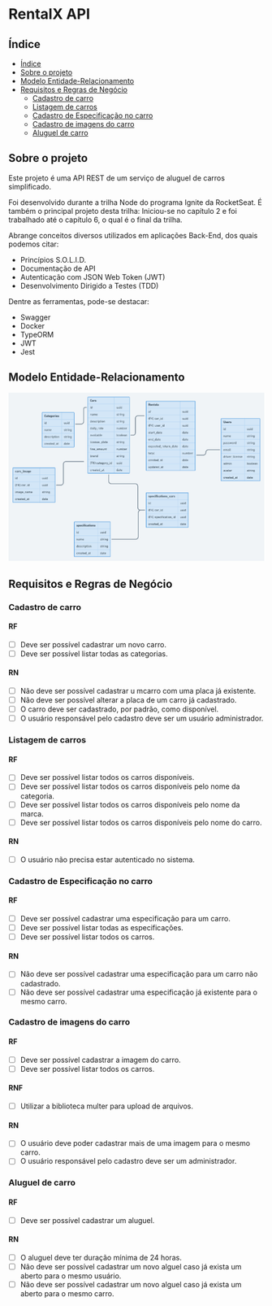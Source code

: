 # RentalX API

## Índice
<!-- ts -->
   * [Índice](#índice)
   * [Sobre o projeto](#sobre-o-projeto)
   * [Modelo Entidade-Relacionamento](#modelo-entidade-relacionamento)
   * [Requisitos e Regras de Negócio](#requisitos-e-regras-de-negócio)
      * [Cadastro de carro](#cadastro-de-carro)
      * [Listagem de carros](#listagem-de-carros)
      * [Cadastro de Especificação no carro](#cadastro-de-especificação-no-carro)
      * [Cadastro de imagens do carro](#cadastro-de-imagens-do-carro)
      * [Aluguel de carro](#aluguel-de-carro)
<!-- te -->

## Sobre o projeto

Este projeto é uma API REST de um serviço de aluguel de carros simplificado.

Foi desenvolvido durante a trilha Node do programa Ignite da RocketSeat. É também o principal projeto desta trilha: Iniciou-se no capítulo 2 e foi trabalhado até o capítulo 6, o qual é o final da trilha.

Abrange conceitos diversos utilizados em aplicações Back-End, dos quais podemos citar:

- Princípios S.O.L.I.D.
- Documentação de API
- Autenticação com JSON Web Token (JWT)
- Desenvolvimento Dirigido a Testes (TDD)

Dentre as ferramentas, pode-se destacar:

- Swagger
- Docker
- TypeORM
- JWT
- Jest

## Modelo Entidade-Relacionamento

<img
  alt="Imagem contendo o Modelo Entidade-Relacionamento da API RentalX. Contém as seguintes tabelas, nomeadas em inglês utilizando o padrão de nomenclatura snake case: cars, cars_image, categories, specifications, specifications_cars, users e rentals."
  title="Modelo Entidade-Relacionamento da API RentalX"
  src="./assets/diagrama.png"
/>

## Requisitos e Regras de Negócio

### Cadastro de carro

#### RF
- [ ] Deve ser possível cadastrar um novo carro.
- [ ] Deve ser possível listar todas as categorias.

#### RN
- [ ] Não deve ser possível cadastrar u mcarro com uma placa já existente.
- [ ] Não deve ser possível alterar a placa de um carro já cadastrado.
- [ ] O carro deve ser cadastrado, por padrão, como disponível.
- [ ] O usuário responsável pelo cadastro deve ser um usuário administrador.

### Listagem de carros

#### RF
- [ ] Deve ser possível listar todos os carros disponíveis.
- [ ] Deve ser possível listar todos os carros disponíveis pelo nome da categoria.
- [ ] Deve ser possível listar todos os carros disponíveis pelo nome da marca.
- [ ] Deve ser possível listar todos os carros disponíveis pelo nome do carro.

#### RN
- [ ] O usuário não precisa estar autenticado no sistema.

### Cadastro de Especificação no carro

#### RF
- [ ] Deve ser possível cadastrar uma especificação para um carro.
- [ ] Deve ser possível listar todas as especificações.
- [ ] Deve ser possível listar todos os carros.

#### RN
- [ ] Não deve ser possível cadastrar uma especificação para um carro não cadastrado.
- [ ] Não deve ser possível cadastrar uma especificação já existente para o mesmo carro.

### Cadastro de imagens do carro

#### RF
- [ ] Deve ser possível cadastrar a imagem do carro.
- [ ] Deve ser possível listar todos os carros.

#### RNF
- [ ] Utilizar a biblioteca multer para upload de arquivos.

#### RN
- [ ] O usuário deve poder cadastrar mais de uma imagem para o mesmo carro.
- [ ] O usuário responsável pelo cadastro  deve ser um administrador.

### Aluguel de carro

#### RF
- [ ] Deve ser possível cadastrar um aluguel.

#### RN

- [ ] O aluguel deve ter duração mínima de 24 horas.
- [ ] Não deve ser possível cadastrar um novo alguel caso já exista um aberto para o mesmo usuário.
- [ ] Não deve ser possível cadastrar um novo alguel caso já exista um aberto para o mesmo carro.